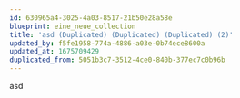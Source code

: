 ```yaml
---
id: 630965a4-3025-4a03-8517-21b50e28a58e
blueprint: eine_neue_collection
title: 'asd (Duplicated) (Duplicated) (Duplicated) (2)'
updated_by: f5fe1958-774a-4886-a03e-0b74ece8600a
updated_at: 1675709429
duplicated_from: 5051b3c7-3512-4ce0-840b-377ec7c0b96b
---
```

asd